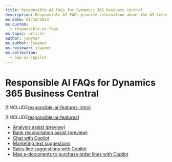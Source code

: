```yaml
---
title: Responsible AI FAQs for Dynamics 365 Business Central
description: Responsible AI FAQs provide information about the AI technology used in  Business Central, along with key considerations and details about how the AI is used, how it was tested and evaluated, and any specific limitations.
ms.date: 01/10/2024
ms.custom: 
  - responsible-ai-faqs
ms.topic: article
author: jswymer
ms.author: jswymer
ms.reviewer: jswymer
ms.collection:
  - bap-ai-copilot
---
```


# Responsible AI FAQs for Dynamics 365 Business Central

[!INCLUDE[responsible-ai-features-intro](includes/responsible-ai-intro.md)]

[!INCLUDE[responsible-ai-features](includes/responsible-ai-features.md)]

- [Analysis assist (preview)](faqs-analysis-assist.md)
- [Bank reconciliation assist (preview)](faqs-bank-reconciliation.md)
- [Chat with Copilot](faqs-chat-with-copilot.md)
- [Marketing text suggestions](faqs-marketing-text.md)
- [Sales line suggestions with Copilot](faq-sales-suggest-sales-lines-with-copilot)
- [Map e-documents to purchase order lines with Copilot](map-edocuments-with-copilot.md)
